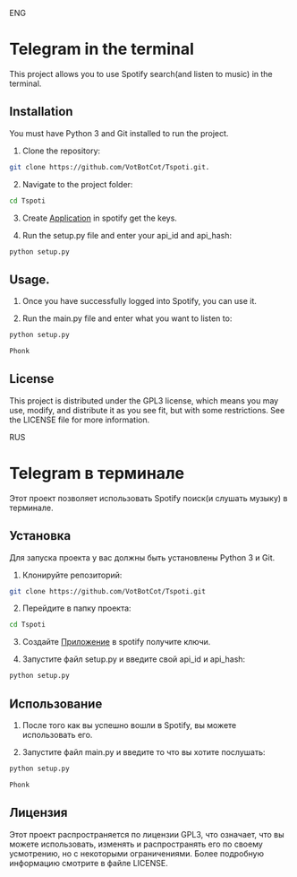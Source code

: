 ENG

# Telegram in the terminal

This project allows you to use Spotify search(and listen to music) in the terminal.

## Installation

You must have Python 3 and Git installed to run the project.

1. Clone the repository:

```bash
git clone https://github.com/VotBotCot/Tspoti.git.
```
2. Navigate to the project folder:

```bash
cd Tspoti
```

3. Create [Application](https://developer.spotify.com/dashboard) in spotify get the keys.

4. Run the setup.py file and enter your api_id and api_hash:

```bash
python setup.py
```


## Usage.

1. Once you have successfully logged into Spotify, you can use it.

2. Run the main.py file and enter what you want to listen to:

```bash
python setup.py
```

```bash
Phonk
```

## License

This project is distributed under the GPL3 license, which means you may use, modify, and distribute it as you see fit, but with some restrictions. See the LICENSE file for more information.

RUS

# Telegram в терминале

Этот проект позволяет использовать Spotify поиск(и слушать музыку) в терминале.

## Установка

Для запуска проекта у вас должны быть установлены Python 3 и Git.

1. Клонируйте репозиторий:

```bash
git clone https://github.com/VotBotCot/Tspoti.git
```
2. Перейдите в папку проекта:

```bash
cd Tspoti
```

3. Создайте [Приложение](https://developer.spotify.com/dashboard) в spotify получите ключи.

4. Запустите файл setup.py и введите свой api_id и api_hash:

```bash
python setup.py
```


## Использование

1. После того как вы успешно вошли в Spotify, вы можете использовать его.

2. Запустите файл main.py и введите то что вы хотите послушать:

```bash
python setup.py
```

```bash
Phonk
```

## Лицензия

Этот проект распространяется по лицензии GPL3, что означает, что вы можете использовать, изменять и распространять его по своему усмотрению, но с некоторыми ограничениями. Более подробную информацию смотрите в файле LICENSE.
